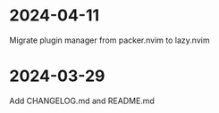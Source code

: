 # 2024-04-11

Migrate plugin manager from packer.nvim to lazy.nvim

# 2024-03-29

Add CHANGELOG.md and README.md

